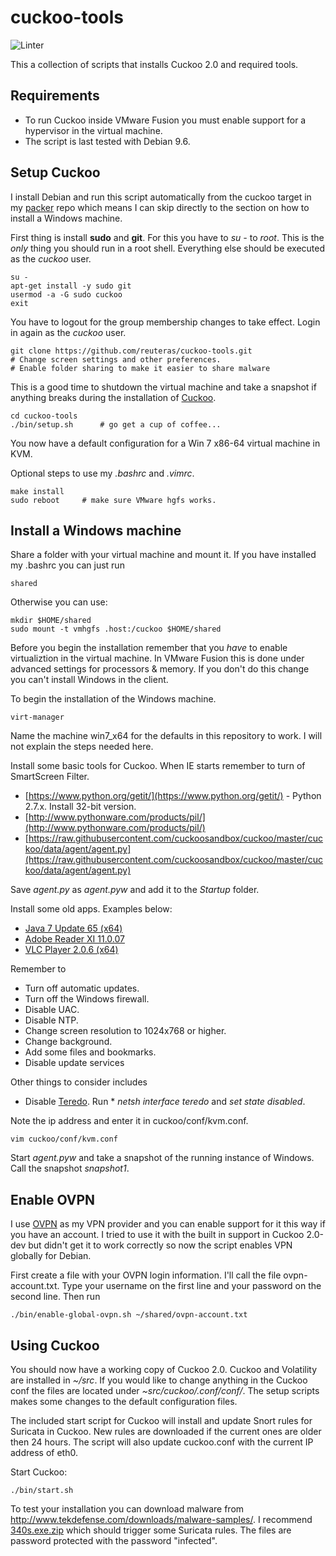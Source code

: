 # cuckoo-tools

![Linter](https://github.com/reuteras/cuckoo-tools/workflows/Linter/badge.svg)

This a collection of scripts that installs Cuckoo 2.0 and required tools.

## Requirements

* To run Cuckoo inside VMware Fusion you must enable support for a hypervisor in the virtual machine.
* The script is last tested with Debian 9.6.

## Setup Cuckoo

I install Debian and run this script automatically from the cuckoo target in my [packer](https://github.com/reuteras/packer) repo which means I can skip directly to the section on how to install a Windows machine.

First thing is install **sudo** and **git**. For this you have to *su -* to *root*. This is the _only_ thing you should run in a root shell. Everything else should be executed as the _cuckoo_ user.

    su -
    apt-get install -y sudo git
    usermod -a -G sudo cuckoo
    exit

You have to logout for the group membership changes to take effect. Login in again as the _cuckoo_ user.

    git clone https://github.com/reuteras/cuckoo-tools.git
    # Change screen settings and other preferences.
    # Enable folder sharing to make it easier to share malware

This is a good time to shutdown the virtual machine and take a snapshot if anything breaks during the installation of [Cuckoo](https://cuckoosandbox.org/).

    cd cuckoo-tools
    ./bin/setup.sh      # go get a cup of coffee...

You now have a default configuration for a Win 7 x86-64 virtual machine in KVM.

Optional steps to use my _.bashrc_ and _.vimrc_.

    make install
    sudo reboot     # make sure VMware hgfs works.

## Install a Windows machine

Share a folder with your virtual machine and mount it. If you have installed my .bashrc you can just run

    shared

Otherwise you can use:

    mkdir $HOME/shared
    sudo mount -t vmhgfs .host:/cuckoo $HOME/shared

Before you begin the installation remember that you *have* to enable virtualiztion in the virtual machine. In VMware Fusion this is done under advanced settings for processors & memory. If you don't do this change you can't install Windows in the client.

To begin the installation of the Windows machine.

    virt-manager

Name the machine win7_x64 for the defaults in this repository to work. I will not explain the steps needed here.

Install some basic tools for Cuckoo. When IE starts remember to turn of SmartScreen Filter.

* [https://www.python.org/getit/](https://www.python.org/getit/) - Python 2.7.x. Install 32-bit version.
* [http://www.pythonware.com/products/pil/](http://www.pythonware.com/products/pil/)
* [https://raw.githubusercontent.com/cuckoosandbox/cuckoo/master/cuckoo/data/agent/agent.py](https://raw.githubusercontent.com/cuckoosandbox/cuckoo/master/cuckoo/data/agent/agent.py)

Save _agent.py_ as _agent.pyw_ and add it to the _Startup_ folder.

Install some old apps. Examples below:

* [Java 7 Update 65 (x64)](http://www.oldapps.com/java.php?old_java=15362?download)
* [Adobe Reader XI 11.0.07](http://www.oldapps.com/adobe_reader.php?old_adobe=14774?download)
* [VLC Player 2.0.6 (x64)](http://www.oldapps.com/VLC_Player.php?old_vlc=12100?download)

Remember to

* Turn off automatic updates.
* Turn off the Windows firewall.
* Disable UAC.
* Disable NTP.
* Change screen resolution to 1024x768 or higher.
* Change background.
* Add some files and bookmarks.
* Disable update services

Other things to consider includes

* Disable [Teredo](https://technet.microsoft.com/en-us/library/ee126159%28v=ws.10%29.aspx?f=255&MSPPError=-2147217396). Run * *netsh interface teredo* and *set state disabled*.

Note the ip address and enter it in cuckoo/conf/kvm.conf.

    vim cuckoo/conf/kvm.conf

Start _agent.pyw_ and take a snapshot of the running instance of Windows. Call the snapshot _snapshot1_.

## Enable OVPN

I use [OVPN](https://www.ovpn.com/) as my VPN provider and you can enable support for it this way if you have an account. I tried to use it with the built in support in Cuckoo 2.0-dev but didn't get it to work correctly so now the script enables VPN globally for Debian.

First create a file with your OVPN login information. I'll call the file ovpn-account.txt. Type your username on the first line and your password on the second line. Then run

    ./bin/enable-global-ovpn.sh ~/shared/ovpn-account.txt

## Using Cuckoo

You should now have a working copy of Cuckoo 2.0. Cuckoo and Volatility are installed in _~/src_. If you would like to change anything in the Cuckoo conf the files are located under _~src/cuckoo/.conf/conf/_. The setup scripts makes some changes to the default configuration files.

The included start script for Cuckoo will install and update Snort rules for Suricata in Cuckoo. New rules are downloaded if the current ones are older then 24 hours. The script will also update cuckoo.conf with the current IP address of eth0.

Start Cuckoo:

    ./bin/start.sh

To test your installation you can download malware from http://www.tekdefense.com/downloads/malware-samples/. I recommend [340s.exe.zip](http://www.tekdefense.com/downloads/malware-samples/340s.exe.zip) which should trigger some Suricata rules. The files are password protected with the password "infected".
